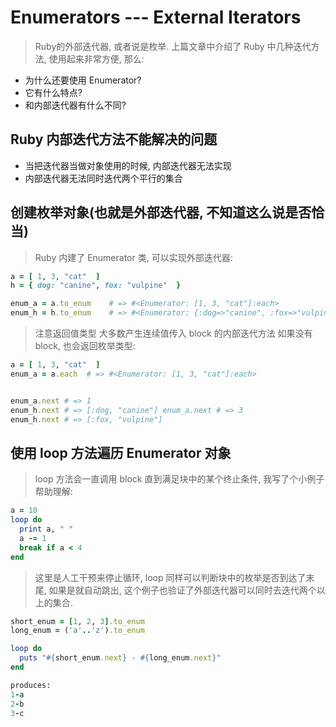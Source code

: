 # Enumerators --- External Iterators
> Ruby的外部迭代器, 或者说是枚举. 上篇文章中介绍了 Ruby 中几种迭代方法, 使用起来非常方便, 那么: 
* 为什么还要使用 Enumerator? 
* 它有什么特点?
* 和内部迭代器有什么不同?

## Ruby 内部迭代方法不能解决的问题

* 当把迭代器当做对象使用的时候, 内部迭代器无法实现
* 内部迭代器无法同时迭代两个平行的集合

## 创建枚举对象(也就是外部迭代器, 不知道这么说是否恰当)
> Ruby 内建了 Enumerator 类, 可以实现外部迭代器:
```ruby
a = [ 1, 3, "cat"  ]
h = { dog: "canine", fox: "vulpine"  }

enum_a = a.to_enum    # => #<Enumerator: [1, 3, "cat"]:each>
enum_h = h.to_enum    # => #<Enumerator: {:dog=>"canine", :fox=>"vulpine"}:each>
```
> 注意返回值类型
> 大多数产生连续值传入 block 的内部迭代方法 如果没有 block, 也会返回枚举类型:

```ruby
a = [ 1, 3, "cat"  ]
enum_a = a.each  # => #<Enumerator: [1, 3, "cat"]:each>
```
```ruby

enum_a.next # => 1
enum_h.next # => [:dog, "canine"] enum_a.next # => 3
enum_h.next # => [:fox, "vulpine"]

```

## 使用 loop 方法遍历 Enumerator 对象

> loop 方法会一直调用 block 直到满足块中的某个终止条件, 我写了个小例子帮助理解:
```ruby
a = 10
loop do
  print a, " " 
  a -= 1
  break if a < 4
end
```
> 这里是人工干预来停止循环, loop 同样可以判断块中的枚举是否到达了末尾, 如果是就自动跳出, 这个例子也验证了外部迭代器可以同时去迭代两个以上的集合.

```ruby
short_enum = [1, 2, 3].to_enum
long_enum = ('a'..'z').to_enum

loop do
  puts "#{short_enum.next} - #{long_enum.next}"
end

produces:
1-a
2-b
3-c
```
